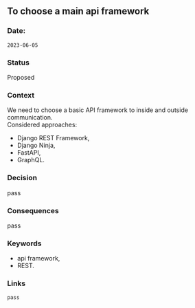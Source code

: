 ## To choose a main api framework


### Date: 
`2023-06-05`


### Status  
Proposed


### Context  
We need to choose a basic API framework to inside and outside communication.\
Considered approaches: 
- Django REST Framework,
- Django Ninja,
- FastAPI,
- GraphQL.


### Decision  
pass

### Consequences  
pass


### Keywords
-   api framework,
-   REST.


### Links
	pass
